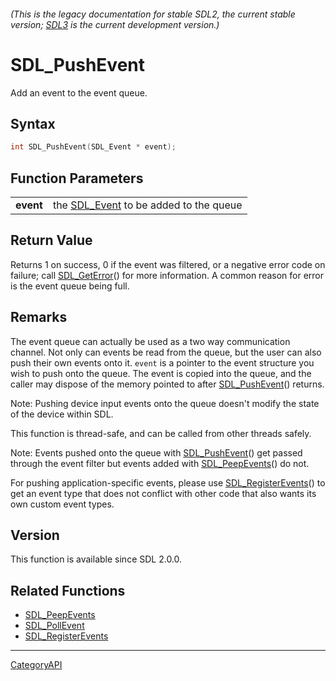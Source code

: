 ###### (This is the legacy documentation for stable SDL2, the current stable version; [SDL3](https://wiki.libsdl.org/SDL3/) is the current development version.)
# SDL_PushEvent

Add an event to the event queue.

## Syntax

```c
int SDL_PushEvent(SDL_Event * event);

```

## Function Parameters

|               |                                                     |
| ------------- | --------------------------------------------------- |
| **event**     | the [SDL_Event](SDL_Event.md) to be added to the queue |

## Return Value

Returns 1 on success, 0 if the event was filtered, or a negative error code
on failure; call [SDL_GetError](SDL_GetError.md)() for more information. A
common reason for error is the event queue being full.

## Remarks

The event queue can actually be used as a two way communication channel.
Not only can events be read from the queue, but the user can also push
their own events onto it. `event` is a pointer to the event structure you
wish to push onto the queue. The event is copied into the queue, and the
caller may dispose of the memory pointed to after
[SDL_PushEvent](SDL_PushEvent.md)() returns.

Note: Pushing device input events onto the queue doesn't modify the state
of the device within SDL.

This function is thread-safe, and can be called from other threads safely.

Note: Events pushed onto the queue with [SDL_PushEvent](SDL_PushEvent.md)()
get passed through the event filter but events added with
[SDL_PeepEvents](SDL_PeepEvents.md)() do not.

For pushing application-specific events, please use
[SDL_RegisterEvents](SDL_RegisterEvents.md)() to get an event type that does
not conflict with other code that also wants its own custom event types.

## Version

This function is available since SDL 2.0.0.

## Related Functions

* [SDL_PeepEvents](SDL_PeepEvents.md)
* [SDL_PollEvent](SDL_PollEvent.md)
* [SDL_RegisterEvents](SDL_RegisterEvents.md)

----
[CategoryAPI](CategoryAPI.md)
